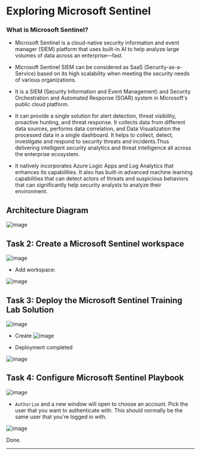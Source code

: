 # Exploring Microsoft Sentinel

### What is Microsoft Sentinel?
- Microsoft Sentinel is a cloud-native security information and event manager (SIEM) platform that uses built-in AI to help analyze large volumes of data across an enterprise—fast.
- Microsoft Sentinel SIEM can be considered as SaaS (Security-as-a-Service) based on its high scalability when meeting the security needs of various organizations.

- It is a SIEM (Security Information and Event Management) and Security Orchestration and Automated Response (SOAR) system in Microsoft's public cloud platform. 
- It can provide a single solution for alert detection, threat visibility, proactive hunting, and threat response. It collects data from different data sources, performs data correlation, and Data Visualization the processed data in a single dashboard. It helps to collect, detect, investigate and respond to security threats and incidents.Thus delivering intelligent security analytics and threat intelligence all across the enterprise ecosystem. 

- It natively incorporates Azure Logic Apps and Log Analytics that enhances its capabilities. It also has built-in advanced machine learning capabilities that can detect actors of threats and suspicious behaviors that can significantly help security analysts to analyze their environment.

## Architecture Diagram

![image](https://github.com/Tcarters/Cloud-Security-Journey/assets/71230412/d17a16af-ac6c-4869-84e4-67f039a1e11d)


## Task 2: Create a Microsoft Sentinel workspace

![image](https://github.com/Tcarters/Cloud-Security-Journey/assets/71230412/bd28ab15-bb45-47f3-843e-d842051df7a5)

- Add workspace:

![image](https://github.com/Tcarters/Cloud-Security-Journey/assets/71230412/3fe0e139-7521-4796-a134-462fd3d4b044)

## Task 3: Deploy the Microsoft Sentinel Training Lab Solution

![image](https://github.com/Tcarters/Cloud-Security-Journey/assets/71230412/5434f85c-a881-4b96-ad8b-900600fc92db)

- Create 
![image](https://github.com/Tcarters/Cloud-Security-Journey/assets/71230412/8738f3aa-2ff8-440d-88c1-f41f86ca9669)

- Deployment completed

![image](https://github.com/Tcarters/Cloud-Security-Journey/assets/71230412/a97fbc20-faea-45f9-b057-fdb7104506c0)


## Task 4: Configure Microsoft Sentinel Playbook

![image](https://github.com/Tcarters/Cloud-Security-Journey/assets/71230412/259591d6-4619-472b-b8e9-9fce2e348a67)

- ``Authorize`` and a new window will open to choose an account. Pick the user that you want to authenticate with. This should normally be the same user that you're logged in with.
  
![image](https://github.com/Tcarters/Cloud-Security-Journey/assets/71230412/3e0ca55e-94c0-43fc-961a-8319ad4f051d)

Done.
- - -

